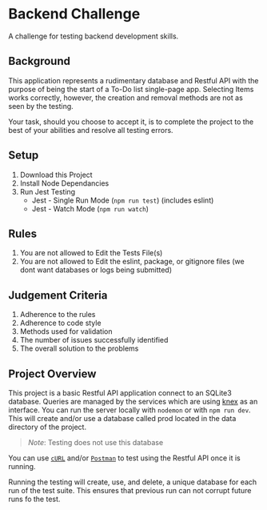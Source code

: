 Backend Challenge
=================

A challenge for testing backend development skills.

## Background
This application represents a rudimentary database and Restful API with the purpose of being the start of a To-Do list single-page app. Selecting Items works correctly, however, the creation and removal methods are not as seen by the testing.

Your task, should you choose to accept it, is to complete the project to the best of your abilities and resolve all testing errors.

## Setup
1. Download this Project
2. Install Node Dependancies
3. Run Jest Testing
    - Jest - Single Run Mode (`npm run test`) (includes eslint)
    - Jest - Watch Mode (`npm run watch`)

## Rules
1. You are not allowed to Edit the Tests File(s)
2. You are not allowed to Edit the eslint, package, or gitignore files (we dont want databases or logs being submitted)

## Judgement Criteria
1. Adherence to the rules
2. Adherence to code style
3. Methods used for validation
4. The number of issues successfully identified
5. The overall solution to the problems

## Project Overview
This project is a basic Restful API application connect to an SQLite3 database. Queries are managed by the services which are using [knex](https://knexjs.org/) as an interface.
You can run the server locally with `nodemon` or with `npm run dev`. This will create and/or use a database called prod located in the data directory of the project.

> *Note*: Testing does not use this database

You can use [`cURL`](https://curl.haxx.se/) and/or [`Postman`](https://www.getpostman.com/) to test using the Restful API once it is running.

Running the testing will create, use, and delete, a unique database for each run of the test suite. This ensures that previous run can not corrupt future runs fo the test.
